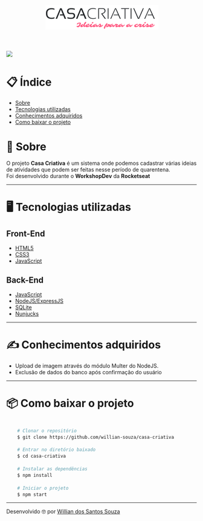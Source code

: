 <h1 align="center">
    <img src="public/logo.png">
<h1>

<h1>
    <img src="public/casa.gif">
<h1>


# 📋  Índice
- [Sobre](#-sobre)
- [Tecnologias utilizadas](#-tecnologias-utilizadas)
- [Conhecimentos adquiridos](#-conhecimentos-adquiridos)
- [Como baixar o projeto](#-como-baixar-o-projeto)

# 📄  Sobre

O projeto **Casa Criativa** é um sistema onde podemos cadastrar várias ideias de atividades que podem ser feitas nesse período de quarentena.<br>
Foi desenvolvido durante o **WorkshopDev** da **Rocketseat**

---

# 🖥  Tecnologias utilizadas
## Front-End
- [HTML5](https://developer.mozilla.org/pt-BR/docs/Web/HTML/HTML5)
- [CSS3](https://developer.mozilla.org/pt-BR/docs/Archive/CSS3)
- [JavaScript](https://developer.mozilla.org/pt-BR/docs/Aprender/JavaScript)

## Back-End
- [JavaScript](https://developer.mozilla.org/pt-BR/docs/Aprender/JavaScript)
- [NodeJS/ExpressJS](https://developer.mozilla.org/pt-BR/docs/Learn/Server-side/Express_Nodejs/Introdu%C3%A7%C3%A3o)
- [SQLite](https://www.sqlite.org/index.html)
- [Nunjucks](https://mozilla.github.io/nunjucks/)
---

# ✍  Conhecimentos adquiridos
- Upload de imagem através do módulo Multer do NodeJS.
- Exclusão de dados do banco após confirmação do usuário
---

# 📦  Como baixar o projeto
```bash

    # Clonar o repositório
    $ git clone https://github.com/willian-souza/casa-criativa

    # Entrar no diretório baixado
    $ cd casa-criativa

    # Instalar as dependências        
    $ npm install 

    # Iniciar o projeto
    $ npm start 

```
---

Desenvolvido 🤓 por [Willian dos Santos Souza](https://www.linkedin.com/in/willian-dos-santos-souza-83348261/)

